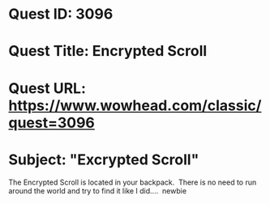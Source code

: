 # Quest ID: 3096
# Quest Title: Encrypted Scroll
# Quest URL: https://www.wowhead.com/classic/quest=3096
# Subject: "Excrypted Scroll"
The Encrypted Scroll is located in your backpack.  There is no need to run around the world and try to find it like I did....  newbie